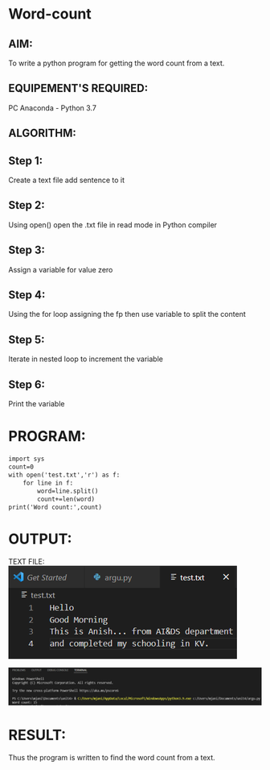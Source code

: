 # Word-count
## AIM:
To write a python program for getting the word count from a text.
## EQUIPEMENT'S REQUIRED: 
PC
Anaconda - Python 3.7
## ALGORITHM: 
## Step 1:
Create a text file add sentence to it

## Step 2: 
Using open() open the .txt file in read mode in Python compiler
 
## Step 3: 
Assign a variable for value zero


## Step 4:  
Using the for loop assigning the fp then use variable to split the content
## Step 5: 
Iterate in nested loop to increment the variable

## Step 6: 
Print the variable

# PROGRAM:
~~~
import sys
count=0
with open('test.txt','r') as f:
    for line in f:
        word=line.split()
        count+=len(word)
print('Word count:',count)
~~~

# OUTPUT:

TEXT FILE:
![OUTPUT](TEXT.png)



![output](output.png)




# RESULT:
Thus the program is written to find the word count from a text.
